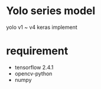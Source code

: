 # Yolo series model
yolo v1 ~ v4 keras implement

# requirement
- tensorflow 2.4.1
- opencv-python
- numpy
